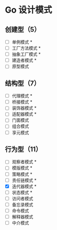 # Go 设计模式

## 创建型（5）
- [ ] 单例模式 *
- [ ] 工厂方法模式 *
- [ ] 抽象工厂模式 *
- [ ] 建造者模式 *
- [ ] 原型模式

## 结构型（7）
- [ ] 代理模式 *
- [ ] 桥接模式 *
- [ ] 装饰器模式 *
- [ ] 适配器模式 *
- [ ] 门面模式
- [ ] 组合模式
- [ ] 享元模式

## 行为型（11）
- [ ] 观察者模式 *
- [ ] 模版模式 *
- [ ] 策略模式 *
- [ ] 责任链模式 *
- [x] 迭代器模式 *
- [ ] 状态模式 *
- [ ] 访问者模式
- [ ] 备忘录模式
- [ ] 命令模式
- [ ] 解释器模式
- [ ] 中介模式
